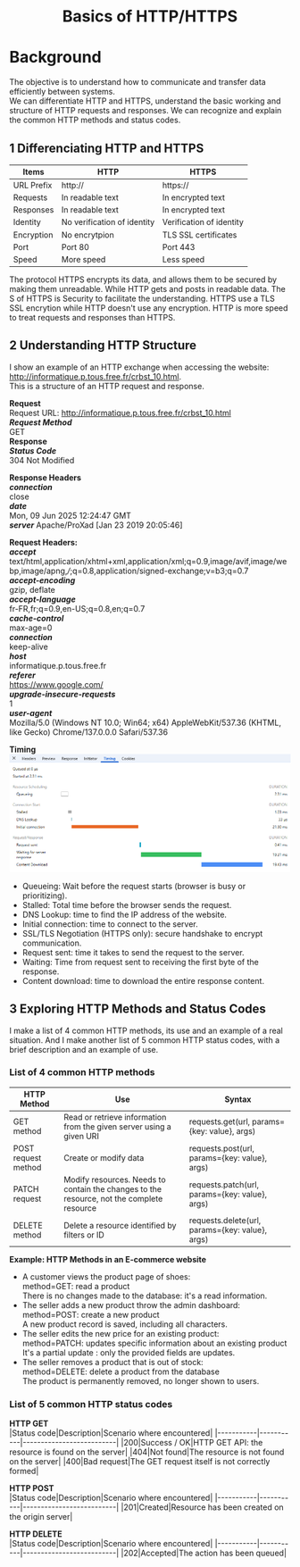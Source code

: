 <h1 align="center">Basics of HTTP/HTTPS</h1>

# **Background**  
The objective is to understand how to communicate
and transfer data efficiently between systems.    
We can differentiate HTTP and HTTPS, understand the basic working and structure of HTTP requests and responses. 
We can recognize and explain the common HTTP methods and status codes.   

## **1 Differenciating HTTP and HTTPS**
|Items|HTTP|HTTPS|
|-----|----|-----|
|URL Prefix|http://|https://|
|Requests|In readable text|In encrypted text|
|Responses|In readable text|In encrypted text|
|Identity|No verification of identity|Verification of identity|
Encryption|No encrytpion|TLS SSL certificates|
|Port|Port 80|Port 443|
|Speed|More speed|Less speed|

The protocol HTTPS encrypts its data, and allows them to be secured by making them unreadable. While HTTP gets and posts in readable data.
The S of HTTPS is Security to facilitate the understanding.
HTTPS use a TLS SSL encrytion while HTTP doesn't use any encryption.
HTTP is more speed to treat requests and responses than HTTPS.  

## **2 Understanding HTTP Structure**  
I show an example of an HTTP exchange when accessing the website: http://informatique.p.tous.free.fr/crbst_10.html.  
This is a structure of an HTTP request and response. 

****Request****  
Request URL: http://informatique.p.tous.free.fr/crbst_10.html  
***Request Method***  
GET  
****Response****  
***Status Code***  
304 Not Modified

****Response Headers****  
***connection***  
close  
***date***  
Mon, 09 Jun 2025 12:24:47 GMT  
***server***
Apache/ProXad [Jan 23 2019 20:05:46]  

****Request Headers:****  
***accept***  
text/html,application/xhtml+xml,application/xml;q=0.9,image/avif,image/webp,image/apng,*/*;q=0.8,application/signed-exchange;v=b3;q=0.7  
***accept-encoding***  
gzip, deflate  
***accept-language***  
fr-FR,fr;q=0.9,en-US;q=0.8,en;q=0.7  
***cache-control***  
max-age=0  
***connection***  
keep-alive  
***host***  
informatique.p.tous.free.fr  
***referer***  
https://www.google.com/  
***upgrade-insecure-requests***  
1  
***user-agent***  
Mozilla/5.0 (Windows NT 10.0; Win64; x64) AppleWebKit/537.36 (KHTML, like Gecko) Chrome/137.0.0.0 Safari/537.36  

****Timing****
![Plan of the timing](https://github.com/Mornac/holbertonschool-higher_level_programming/blob/main/restful-api/image/restful_api%20Timing.png)  
- Queueing: Wait before the request starts (browser is busy or prioritizing).    
- Stalled: Total time before the browser sends the request.    
- DNS Lookup: time to find the IP address of the website.  
- Initial connection: time to connect to the server.  
- SSL/TLS Negotiation (HTTPS only): secure handshake to encrypt communication.  
- Request sent: time it takes to send the request to the server.  
- Waiting: Time from request sent to receiving the first byte of the response.  
- Content download: time to download the entire response content.  

## **3 Exploring HTTP Methods and Status Codes**  
I make a list of 4 common HTTP methods, its use and an example of a real situation.
And I make another list of 5 common HTTP status codes, with a brief description and an example of use.

### **List of 4 common HTTP methods**
|HTTP Method|Use|Syntax|
|-----------|---|------|
|GET method|Read or retrieve information from the given server using a given URI|requests.get(url, params={key: value}, args)|
|POST request method|Create or modify data|requests.post(url, params={key: value}, args)|
PATCH request|Modify resources. Needs to contain the changes to the resource, not the complete resource|requests.patch(url, params={key: value}, args)
|DELETE method|Delete a resource identified by filters or ID|requests.delete(url, params={key: value}, args)|  

****Example: HTTP Methods in an E-commerce website****  
- A customer views the product page of shoes:  
method=GET: read a product  
There is no changes made to the database: it's a read information.  
- The seller adds a new product throw the admin dashboard:  
method=POST: create a new product  
A new product record is saved, including all characters.  
- The seller edits the new price for an existing product:  
method=PATCH: updates specific information about an existing product  
It's a partial update : only the provided fields are updates.  
- The seller removes a product that is out of stock:  
method=DELETE: delete a product from the database  
The product is permanently removed, no longer shown to users.  

### **List of 5 common HTTP status codes**  
****HTTP GET****  
|Status code|Description|Scenario where encountered|
|-----------|-----------|--------------------------|
|200|Success / OK|HTTP GET API: the resource is found on the server|
|404|Not found|The resource is not found on the server|
|400|Bad request|The GET request itself is not correctly formed|

****HTTP POST****  
|Status code|Description|Scenario where encountered|
|-----------|-----------|--------------------------|
|201|Created|Resource has been created on the origin server|

****HTTP DELETE****  
|Status code|Description|Scenario where encountered|
|-----------|-----------|--------------------------|
|202|Accepted|The action has been queued|  
